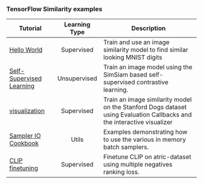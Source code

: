 ### TensorFlow Similarity examples


| Tutorial | Learning Type | Description |
| ------ | :-----: | ---------- |
| [Hello World](./supervised_hello_world.ipynb) | Supervised | Train and use an image similarity model to find similar looking MNIST digits |
| [Self-Supervised Learning](./unsupervised_hello_world.ipynb) | Unsupervised | Train an image model using the SimSiam based self-supervised contrastive learning. |
| [visualization](./visualization.ipynb) | Supervised | Train an image similarity model on the Stanford Dogs dataset using Evaluation Callbacks and the interactive visualizer |
| [Sampler IO Cookbook](./sampler_io_cookbook.ipynb) | Utils | Examples demonstrating how to use the various in memory batch samplers. |
| [CLIP finetuning](./multimodal_example.ipynb) | Supervised | Finetune CLIP on atric-dataset using multiple negatives ranking loss.
